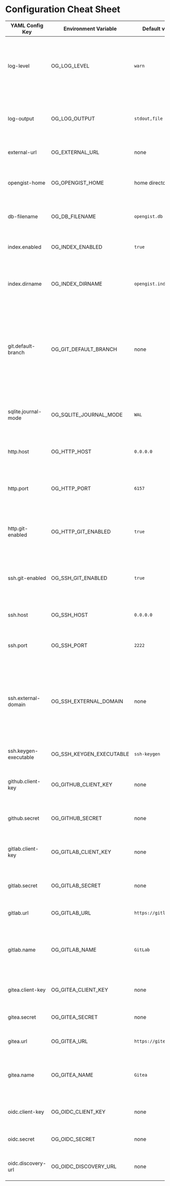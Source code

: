 # Configuration Cheat Sheet

| YAML Config Key       | Environment Variable     | Default value         | Description                                                                                                                                                                                                                      |
|-----------------------|--------------------------|-----------------------|----------------------------------------------------------------------------------------------------------------------------------------------------------------------------------------------------------------------------------|
| log-level             | OG_LOG_LEVEL             | `warn`                | Set the log level to one of the following: `trace`, `debug`, `info`, `warn`, `error`, `fatal`, `panic`.                                                                                                                          |
| log-output            | OG_LOG_OUTPUT            | `stdout,file`         | Set the log output to one or more of the following: `stdout`, `file`.                                                                                                                                                            |
| external-url          | OG_EXTERNAL_URL          | none                  | Public URL to access to Opengist.                                                                                                                                                                                                |
| opengist-home         | OG_OPENGIST_HOME         | home directory        | Path to the directory where Opengist stores its data.                                                                                                                                                                            |
| db-filename           | OG_DB_FILENAME           | `opengist.db`         | Name of the SQLite database file.                                                                                                                                                                                                |
| index.enabled         | OG_INDEX_ENABLED         | `true`                | Enable or disable the code search index (`true` or `false`)                                                                                                                                                                      |
| index.dirname         | OG_INDEX_DIRNAME         | `opengist.index`      | Name of the directory where the code search index is stored.                                                                                                                                                                     |
| git.default-branch    | OG_GIT_DEFAULT_BRANCH    | none                  | Default branch name used by Opengist when initializing Git repositories. If not set, uses the Git default branch name. More info [here](https://git-scm.com/book/en/v2/Getting-Started-First-Time-Git-Setup#_new_default_branch) |
| sqlite.journal-mode   | OG_SQLITE_JOURNAL_MODE   | `WAL`                 | Set the journal mode for SQLite. More info [here](https://www.sqlite.org/pragma.html#pragma_journal_mode)                                                                                                                        |
| http.host             | OG_HTTP_HOST             | `0.0.0.0`             | The host on which the HTTP server should bind.                                                                                                                                                                                   |
| http.port             | OG_HTTP_PORT             | `6157`                | The port on which the HTTP server should listen.                                                                                                                                                                                 |
| http.git-enabled      | OG_HTTP_GIT_ENABLED      | `true`                | Enable or disable git operations (clone, pull, push) via HTTP. (`true` or `false`)                                                                                                                                               |
| ssh.git-enabled       | OG_SSH_GIT_ENABLED       | `true`                | Enable or disable git operations (clone, pull, push) via SSH. (`true` or `false`)                                                                                                                                                |
| ssh.host              | OG_SSH_HOST              | `0.0.0.0`             | The host on which the SSH server should bind.                                                                                                                                                                                    |
| ssh.port              | OG_SSH_PORT              | `2222`                | The port on which the SSH server should listen.                                                                                                                                                                                  |
| ssh.external-domain   | OG_SSH_EXTERNAL_DOMAIN   | none                  | Public domain for the Git SSH connection, if it has to be different from the HTTP one. If not set, uses the URL from the request.                                                                                                |
| ssh.keygen-executable | OG_SSH_KEYGEN_EXECUTABLE | `ssh-keygen`          | Path to the SSH key generation executable.                                                                                                                                                                                       |
| github.client-key     | OG_GITHUB_CLIENT_KEY     | none                  | The client key for the GitHub OAuth application.                                                                                                                                                                                 |
| github.secret         | OG_GITHUB_SECRET         | none                  | The secret for the GitHub OAuth application.                                                                                                                                                                                     |
| gitlab.client-key     | OG_GITLAB_CLIENT_KEY     | none                  | The client key for the GitLab OAuth application.                                                                                                                                                                                 |
| gitlab.secret         | OG_GITLAB_SECRET         | none                  | The secret for the GitLab OAuth application.                                                                                                                                                                                     |
| gitlab.url            | OG_GITLAB_URL            | `https://gitlab.com/` | The URL of the GitLab instance.                                                                                                                                                                                                  |
| gitlab.name           | OG_GITLAB_NAME           | `GitLab`              | The name of the GitLab instance. It is displayed in the OAuth login button.                                                                                                                                                                                                  |
| gitea.client-key      | OG_GITEA_CLIENT_KEY      | none                  | The client key for the Gitea OAuth application.                                                                                                                                                                                  |
| gitea.secret          | OG_GITEA_SECRET          | none                  | The secret for the Gitea OAuth application.                                                                                                                                                                                      |
| gitea.url             | OG_GITEA_URL             | `https://gitea.com/`  | The URL of the Gitea instance.                                                                                                                                                                                                   |
| gitea.name            | OG_GITEA_NAME            | `Gitea`               | The name of the Gitea instance. It is displayed in the OAuth login button.                                                                                                                                                                                                  |
| oidc.client-key       | OG_OIDC_CLIENT_KEY       | none                  | The client key for the OpenID application.                                                                                                                                                                                       |
| oidc.secret           | OG_OIDC_SECRET           | none                  | The secret for the OpenID application.                                                                                                                                                                                           |
| oidc.discovery-url    | OG_OIDC_DISCOVERY_URL    | none                  | Discovery endpoint of the OpenID provider.                                                                                                                                                                                       |
